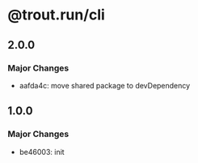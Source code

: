 # @trout.run/cli

## 2.0.0

### Major Changes

- aafda4c: move shared package to devDependency

## 1.0.0

### Major Changes

- be46003: init
